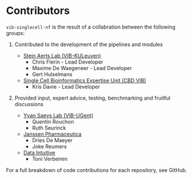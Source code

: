 # Contributors

`vib-singlecell-nf` is the result of a collabration between the following groups:

1) Contributed to the development of the pipelines and modules
    - [Stein Aerts Lab (VIB-KULeuven)](https://www.aertslab.org/)
        - Chris Flerin - Lead Developer
        - Maxime De Waegeneer - Lead Developer
        - Gert Hulselmans
    - [Single Cell Bioinformatics Expertise Unit (CBD VIB)](https://cbd.vib.be/research/expertise-units/bioinformatics/)
        - Kris Davie - Lead Developer

2) Provided input, expert advice, testing, benchmarking and fruitful discussions
    - [Yvan Saeys Lab (VIB-UGent)](https://www.irc.ugent.be/index.php?id=yvansaeyshome&_p=)
        - Quentin Rouchon
        - Ruth Seurinck
    - [Janssen Pharmaceutica](https://www.janssen.com/belgium/)
        - Dries De Maeyer
        - Joke Reumers
    - [Data Intuitive](http://www.data-intuitive.com/)
        - Toni Verbeiren


For a full breakdown of code contributions for each repository, see GitHub.